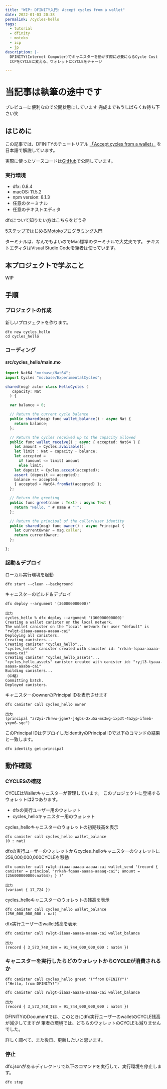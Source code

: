 ```yaml
---
title: "WIP: DFINITY入門: Accept cycles from a wallet"
date: 2022-01-03 20:38
permalink: /cycles-hello
tags:
  - tutorial
  - dfinity
  - motoko
  - icp
  - jp
description: |-
  DFINITY(Internet Computer)でキャニスターを動かす際に必要になるCycle Cost
  ICPをCYCLEに変える、ウォレットにCYCLEをチャージ

---
```


# 当記事は執筆の途中です

プレビューに便利なので公開状態にしています
完成までもうしばらくお待ち下さい笑

## はじめに
この記事では、DFINITYのチュートリアル
[「Accept cycles from a wallet」](https://smartcontracts.org/docs/developers-guide/tutorials/simple-cycles.html)
を日本語で解説しています。

実際に使ったソースコードは[GitHub](https://github.com/smacon-dev/motoko-tutorial/tree/main/cycles_hello)で公開しています。

### 実行環境
* dfx: 0.8.4
* macOS: 11.5.2
* npm version: 8.1.3
* 任意のターミナル
* 任意のテキストエディタ

dfxについて知りたい方はこちらをどうぞ

[5ステップではじめるMotokoプログラミング入門](/hello-motoko)

ターミナルは、なんでもよいのでMac標準のターミナルで大丈夫です。
テキストエディタはVisual Studio Codeを筆者は使っています。

## 本プロジェクトで学ぶこと
WIP

## 手順
### プロジェクトの作成

新しいプロジェクトを作ります。

```
dfx new cycles_hello
cd cycles_hello
```

### コーディング

#### src/cycles_hello/main.mo
```ts
import Nat64 "mo:base/Nat64";
import Cycles "mo:base/ExperimentalCycles";

shared(msg) actor class HelloCycles (
   capacity: Nat
  ) {

  var balance = 0;

  // Return the current cycle balance
  public shared(msg) func wallet_balance() : async Nat {
    return balance;
  };

  // Return the cycles received up to the capacity allowed
  public func wallet_receive() : async { accepted: Nat64 } {
    let amount = Cycles.available();
    let limit : Nat = capacity - balance;
    let accepted =
      if (amount <= limit) amount
      else limit;
    let deposit = Cycles.accept(accepted);
    assert (deposit == accepted);
    balance += accepted;
    { accepted = Nat64.fromNat(accepted) };
  };

  // Return the greeting
  public func greet(name : Text) : async Text {
    return "Hello, " # name # "!";
  };

  // Return the principal of the caller/user identity
  public shared(msg) func owner() : async Principal {
    let currentOwner = msg.caller;
    return currentOwner;
  };

};
```

### 起動＆デプロイ

ローカル実行環境を起動
```
dfx start --clean --background
```

キャニスターのビルド＆デプロイ
```
dfx deploy --argument '(360000000000)'
```
```
出力
cycles_hello % dfx deploy --argument '(360000000000)'
Creating a wallet canister on the local network.
The wallet canister on the "local" network for user "default" is "rwlgt-iiaaa-aaaaa-aaaaa-cai"
Deploying all canisters.
Creating canisters...
Creating canister "cycles_hello"...
"cycles_hello" canister created with canister id: "rrkah-fqaaa-aaaaa-aaaaq-cai"
Creating canister "cycles_hello_assets"...
"cycles_hello_assets" canister created with canister id: "ryjl3-tyaaa-aaaaa-aaaba-cai"
Building canisters...
（中略）
Committing batch.
Deployed canisters.
```

キャニスターのownerのPrincipal IDを表示させます
```
dfx canister call cycles_hello owner
```
```
出力
(principal "zr2yi-7hrww-jgne7-j4gbs-2xu5a-ms3wg-ixp3t-4azyp-ifmeb-yxym6-sqe")
```
このPrincipal IDはデプロイしたIdentityのPrincipal IDで以下のコマンドの結果と一致します。
```
dfx identity get-principal
```

## 動作確認
### CYCLESの確認
CYCLEはWalletキャニスターが管理しています。
このプロジェクトに登場するウォレットは2つあります。

* dfxの実行ユーザー用のウォレット
* cycles_helloキャニスター用のウォレット

cycles_helloキャニスターのウォレットの初期残高を表示
```
dfx canister call cycles_hello wallet_balance
(0 : nat)
```

dfxの実行ユーザーのウォレットからcycles_helloキャニスターのウォレットに256,000,000,000CYCLEを移動
```
dfx canister call rwlgt-iiaaa-aaaaa-aaaaa-cai wallet_send '(record { canister = principal "rrkah-fqaaa-aaaaa-aaaaq-cai"; amount = (256000000000:nat64); } )'
```
```
出力
(variant { 17_724 })
```

cycles_helloキャニスターのウォレットの残高を表示
```
dfx canister call cycles_hello wallet_balance
(256_000_000_000 : nat)
```

dfx実行ユーザーのwallet残高を表示
```
dfx canister call rwlgt-iiaaa-aaaaa-aaaaa-cai wallet_balance
```
```
出力
(record { 3_573_748_184 = 91_744_000_000_000 : nat64 })
```

### キャニスターを実行したらどのウォレットからCYCLEが消費されるか
```
dfx canister call cycles_hello greet '("from DFINITY")'
("Hello, from DFINITY!")
```
```
dfx canister call rwlgt-iiaaa-aaaaa-aaaaa-cai wallet_balance
```
```
出力
(record { 3_573_748_184 = 91_744_000_000_000 : nat64 })
```

DFINITYのDocumentでは、このときにdfx実行ユーザーのwalletのCYCLE残高が減少してますが
筆者の環境では、どちらのウォレットのCYCLEも減りませんでした。

詳しく調べて、また後日、更新したいと思います。


### 停止
dfx.jsonがあるディレクトリで以下のコマンドを実行して、実行環境を停止します。
```
dfx stop
```
